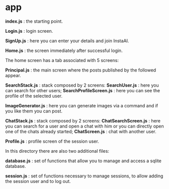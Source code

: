 # app

**index.js** : the starting point.

**Login.js** : login screen.

**SignUp.js** : here you can enter your details and join InstaAI.

**Home.js** : the screen immediately after successful login.

The home screen has a tab associated with 5 screens:

**Principal.js** : the main screen where the posts published by the followed appear.

**SearchStack.js** : stack composed by 2 screens:
**SearchUser.js** : here you can search for other users;
**SearchProfileScreen.js** : here you can see the profile of the selected user.

**ImageGenerator.js** : here you can generate images via a command and if you like them you can post.

**ChatStack.js** : stack composed by 2 screens:
**ChatSearchScreen.js** : here you can search for a user and open a chat with him or you can directly open one of the chats already started;
**ChatScreen.js** : chat with another user.

**Profile.js** : profile screen of the session user.

In this directory there are also two additional files:

**database.js** : set of functions that allow you to manage and access a sqlite database.

**session.js** : set of functions necessary to manage sessions, to allow adding the session user and to log out. 
